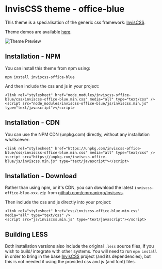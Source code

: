 # InvisCSS theme - office-blue

This theme is a specialisation of the generic css framework: [InvisCSS](https://github.com/cmroanirgo/inviscss).

Theme demos are available [here](https://cmroanirgo.github.io/inviscss/demo/themes.html).

![Theme Preview](https://cmroanirgo.github.io/inviscss/demo/images/office-blue-preview.png)


## Installation - NPM

You can install this theme from npm using:

```
npm install inviscss-office-blue
```

And then include the css and js in your project:

```
<link rel="stylesheet" href="node_modules/inviscss-office-blue/css/inviscss-office-blue.min.css" media="all" type="text/css" />
<script src="node_modules/inviscss-office-blue/js/inviscss.min.js" type="text/javascript"></script>
```

## Installation - CDN

You can use the NPM CDN (unpkg.com) directly, without any installation whatsoever:

```
<link rel="stylesheet" href="https://unpkg.com/inviscss-office-blue/css/inviscss-office-blue.min.css" media="all" type="text/css" />
<script src="https://unpkg.com/inviscss-office-blue/js/inviscss.min.js" type="text/javascript"></script>
```


## Installation - Download

<p>Rather than using npm, or it's CDN, you can download the latest <code>inviscss-office-blue-xxx.zip</code> from <a href="https://github.com/cmroanirgo/inviscss/releases/latest"><i class="fa fa-github"></i>github.com/cmroanirgo/inviscss</a>.</p>

Then include the css and js directly into your project:

```
<link rel="stylesheet" href="css/inviscss-office-blue.min.css" media="all" type="text/css" />
<script src="js/inviscss.min.js" type="text/javascript"></script>
```

## Building LESS

Both installation versions also include the original <code>.less</code> source files, if you wish to build/ integrate with other systems. You will need to run `npm install` in order to bring in the base [InvisCSS](https://www.npmjs.com/package/inviscss) project (and its dependencies), but this is not needed if using the provided css and js (and font) files.

